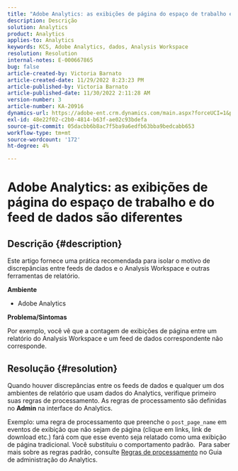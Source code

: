 ```yaml
---
title: "Adobe Analytics: as exibições de página do espaço de trabalho e do feed de dados são diferentes"
description: Descrição
solution: Analytics
product: Analytics
applies-to: Analytics
keywords: KCS, Adobe Analytics, dados, Analysis Workspace
resolution: Resolution
internal-notes: E-000667865
bug: false
article-created-by: Victoria Barnato
article-created-date: 11/29/2022 8:23:23 PM
article-published-by: Victoria Barnato
article-published-date: 11/30/2022 2:11:28 AM
version-number: 3
article-number: KA-20916
dynamics-url: https://adobe-ent.crm.dynamics.com/main.aspx?forceUCI=1&pagetype=entityrecord&etn=knowledgearticle&id=ca851ba9-2370-ed11-9561-6045bd006a22
exl-id: 48e22f02-c2b0-4814-b63f-ae02c93bdefa
source-git-commit: 05dacbb6b8ac7f5ba9a6edfb63bba9bedcabb653
workflow-type: tm+mt
source-wordcount: '172'
ht-degree: 4%

---
```


# Adobe Analytics: as exibições de página do espaço de trabalho e do feed de dados são diferentes

## Descrição {#description}


Este artigo fornece uma prática recomendada para isolar o motivo de discrepâncias entre feeds de dados e o Analysis Workspace e outras ferramentas de relatório.

<b>Ambiente</b>

- Adobe Analytics


<b>Problema/Sintomas</b>


Por exemplo, você vê que a contagem de exibições de página entre um relatório do Analysis Workspace e um feed de dados correspondente não corresponde.




## Resolução {#resolution}


Quando houver discrepâncias entre os feeds de dados e qualquer um dos ambientes de relatório que usam dados do Analytics, verifique primeiro suas regras de processamento. As regras de processamento são definidas no <b>Admin</b> na interface do Analytics.

Exemplo: uma regra de processamento que preenche o `post_page_name` em eventos de exibição que não sejam de página (clique em links, link de download etc.) fará com que esse evento seja relatado como uma exibição de página tradicional. Você substituiu o comportamento padrão.  Para saber mais sobre as regras padrão, consulte [Regras de processamento](https://experienceleague.adobe.com/docs/analytics/admin/admin-tools/processing-rules/processing-rules-configuration/processing-rules-about.html?lang=en) no Guia de administração do Analytics.
